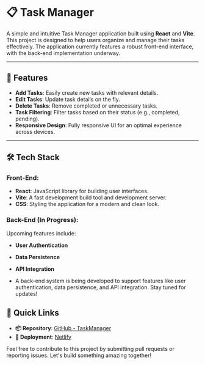 # 📋 Task Manager

A simple and intuitive Task Manager application built using **React** and **Vite**. This project is designed to help users organize and manage their tasks effectively. The application currently features a robust front-end interface, with the back-end implementation underway.

---

## 🚀 Features

- **Add Tasks**: Easily create new tasks with relevant details.
- **Edit Tasks**: Update task details on the fly.
- **Delete Tasks**: Remove completed or unnecessary tasks.
- **Task Filtering**: Filter tasks based on their status (e.g., completed, pending).
- **Responsive Design**: Fully responsive UI for an optimal experience across devices.

---

## 🛠 Tech Stack

### Front-End:
- **React**: JavaScript library for building user interfaces.
- **Vite**: A fast development build tool and development server.
- **CSS**: Styling the application for a modern and clean look.

### Back-End (In Progress):
Upcoming features include:
- **User Authentication**
- **Data Persistence**
- **API Integration**

- A back-end system is being developed to support features like user authentication, data persistence, and API integration. Stay tuned for updates!

## 🔗 Quick Links

- **📦 Repository**: [GitHub - TaskManager](https://github.com/ImmanuelJoya/TaskManager)
- **🚀 Deployment**: [Netlify](https://superb-brigadeiros-884056.netlify.app)

Feel free to contribute to this project by submitting pull requests or reporting issues. Let's build something amazing together!
